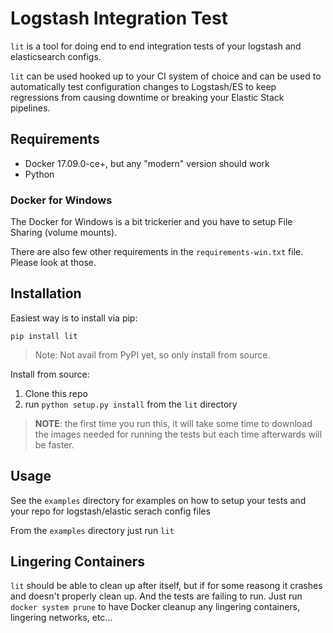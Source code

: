 # Logstash Integration Test

`lit` is a tool for doing end to end integration tests of your logstash and
elasticsearch configs.

`lit` can be used hooked up to your CI system of choice and can be used
to automatically test configuration changes to Logstash/ES to keep regressions from
causing downtime or breaking your Elastic Stack pipelines.

## Requirements

* Docker 17.09.0-ce+,  but any "modern" version should work
* Python


### Docker for Windows

The Docker for Windows is a bit trickerier and you have to setup File Sharing (volume mounts).

There are also few other requirements in the `requirements-win.txt` file.
Please look at those.

## Installation

Easiest way is to install via pip:

```
pip install lit
```
> Note: Not avail from PyPI yet, so only install from source.

Install from source:

1. Clone this repo
2. run `python setup.py install` from the `lit` directory

> **NOTE**: the first time you run this, it will take some time to download the images needed
> for running the tests but each time afterwards will be faster.

## Usage

See the `examples` directory for examples on how to setup your tests and your
repo for logstash/elastic serach config files

From the `examples` directory just run `lit`

## Lingering Containers

`lit` should be able to clean up after itself, but if for some reasong it crashes and
doesn't properly clean up. And the tests are failing to run. Just run `docker system prune`
to have Docker cleanup any lingering containers, lingering networks, etc...



